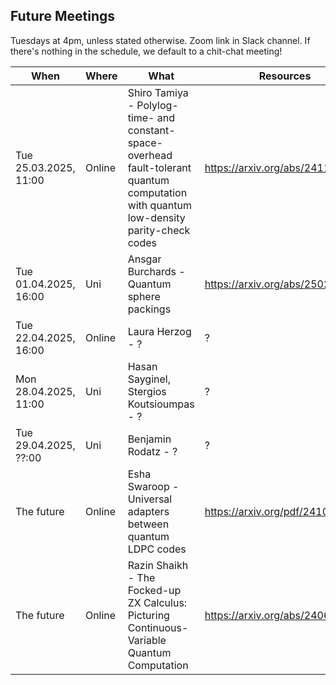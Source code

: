 ## Future Meetings

Tuesdays at 4pm, unless stated otherwise. Zoom link in Slack channel. If there's nothing in the schedule, we default to a chit-chat meeting!

| When                  | Where  | What                                                                                                                                    | Resources                        |
|-----------------------|--------|-----------------------------------------------------------------------------------------------------------------------------------------|----------------------------------|
| Tue 25.03.2025, 11:00 | Online | Shiro Tamiya - Polylog-time- and constant-space-overhead fault-tolerant quantum computation with quantum low-density parity-check codes | https://arxiv.org/abs/2411.03683 |
| Tue 01.04.2025, 16:00 | Uni    | Ansgar Burchards - Quantum sphere packings                                                                                              | https://arxiv.org/abs/2502.09514 |
| Tue 22.04.2025, 16:00 | Online | Laura Herzog - ?                                                                                                                        | ?                                |
| Mon 28.04.2025, 11:00 | Uni    | Hasan Sayginel, Stergios Koutsioumpas - ?                                                                                               | ?                                |
| Tue 29.04.2025, ??:00 | Uni    | Benjamin Rodatz - ?                                                                                                                     | ?                                |
| The future            | Online | Esha Swaroop - Universal adapters between quantum LDPC codes                                                                            | https://arxiv.org/pdf/2410.03628 |
| The future            | Online | Razin Shaikh - The Focked-up ZX Calculus: Picturing Continuous-Variable Quantum Computation                                             | https://arxiv.org/abs/2406.02905 |
